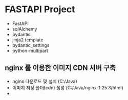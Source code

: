 # FASTAPI Project


* FastAPI
* sqlAlchemy
* pydantic
* jinja2 template
* pydantic_settings
* python-multipart

## nginx 를 이용한 이미지 CDN 서버 구축
* nginx 다운로드 및 설치 (C:/Java)
* 이미지 저장 폴더(cdn) 생성 (C:/Java/nginx-1.25.3/html)
* 